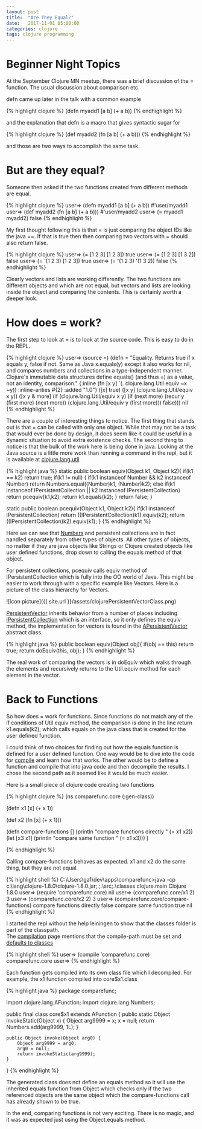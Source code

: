 ```yaml
---
layout: post
title:  "Are They Equal?"
date:   2017-11-01 05:00:00
categories: clojure
tags: clojure programming
---
```


Beginner Night Topics
=====================
At the September Clojure MN meetup, there was a brief discussion of the = function.
The usual discussion about comparison etc.

defn came up later in the talk with a common example 

{% highlight clojure %}
(defn myadd1 [a b]
 (+ a b))
{% endhighlight %}

and the explanation that defn is a macro that gives syntactic sugar for 

{% highlight clojure %}
(def myadd2 (fn [a b] 
  (+ a b)))
{% endhighlight %}

and those are two ways to accomplish the same task.  

But are they equal?
===================

Someone then asked if the two functions created from different methods are equal.

{% highlight clojure %}
user=> (defn myadd1 [a b] (+ a b))
#'user/myadd1
user=> (def myadd2 (fn [a b] (+ a b)))
#'user/myadd2
user=> (= myadd1 myadd2)
false
{% endhighlight %}


My first thought following this is that = is just comparing the object IDs like the java ==.  If that is true then
then comparing two vectors with = should also return false.

{% highlight clojure %}
user=> (= [1 2 3] [1 2 3])
true
user=> (= [1 2 3] [1 3 2])
false
user=> (= '(1 2 3) [1 2 3])
true
user=> (= '(1 2 3) '(1 3 2))
false
{% endhighlight %}

Clearly vectors and lists are working differently.  The two functions are different objects and which are not equal, but vectors
and lists are looking inside the object and comparing the contents.  This is certainly worth a deeper look.

How does = work?
================

The first step to look at = is to look at the source code.  This is easy to do in the REPL.

{% highlight clojure %}
user=> (source =)
(defn =
  "Equality. Returns true if x equals y, false if not. Same as
  Java x.equals(y) except it also works for nil, and compares
  numbers and collections in a type-independent manner.  Clojure's immutable data
  structures define equals() (and thus =) as a value, not an identity,
  comparison."
  {:inline (fn [x y] `(. clojure.lang.Util equiv ~x ~y))
   :inline-arities #{2}
   :added "1.0"}
  ([x] true)
  ([x y] (clojure.lang.Util/equiv x y))
  ([x y & more]
   (if (clojure.lang.Util/equiv x y)
     (if (next more)
       (recur y (first more) (next more))
       (clojure.lang.Util/equiv y (first more)))
     false)))
nil
{% endhighlight %}

There are a couple of interesting things to notice.  The first thing that stands out is that = can be called with 
only one object.  While that may not be a task that would ever be done by design, it does seem like it could be useful 
in a dynamic situation to avoid extra existence checks.  The second thing to notice is that the bulk of the work 
here is being done in java.  Looking at the Java source is a little more work than running a command in the repl, but it
is available at [clojure.lang.util](https://github.com/clojure/clojure/blob/master/src/jvm/clojure/lang/Util.java)

{% highlight java %}
static public boolean equiv(Object k1, Object k2){
	if(k1 == k2)
		return true;
	if(k1 != null)
		{
		if(k1 instanceof Number && k2 instanceof Number)
			return Numbers.equal((Number)k1, (Number)k2);
		else if(k1 instanceof IPersistentCollection || k2 instanceof IPersistentCollection)
			return pcequiv(k1,k2);
		return k1.equals(k2);
		}
	return false;
}

static public boolean pcequiv(Object k1, Object k2){
	if(k1 instanceof IPersistentCollection)
		return ((IPersistentCollection)k1).equiv(k2);
	return ((IPersistentCollection)k2).equiv(k1);
}
{% endhighlight %}

Here we can see that [Numbers](https://docs.oracle.com/javase/8/docs/api/java/lang/Number.html) and 
persistent collections are in fact handled separately from other types of objects.  All other types of objects, no matter if 
they are java objects like Strings or Clojure created objects like user defined functions, drop down to calling the equals 
method of that object.

For persistent collections, pcequiv calls equiv method of IPersistentCollection which is fully into the OO world of
Java.  This might be easier to work through with a specific example like Vectors.  Here is a picture of the 
class hierarchy for Vectors.


![icon picture]({{ site.url }}/assets/clojurePersistentVectorClass.png)

[PersistentVector](https://github.com/clojure/clojure/blob/master/src/jvm/clojure/lang/PersistentVector.java) inherits 
behavior from a number of places 
including [IPersistentCollection](https://github.com/clojure/clojure/blob/master/src/jvm/clojure/lang/IPersistentCollection.java) 
which is an interface, so it only defines the equiv method, the implementation for vectors is found in 
the [APersistentVector](https://github.com/clojure/clojure/blob/master/src/jvm/clojure/lang/APersistentVector.java) abstract 
class.

{% highlight java %}
public boolean equiv(Object obj){
    if(obj == this)
        return true;
	return doEquiv(this, obj);
}
{% endhighlight %}

The real work of comparing the vectors is in doEquiv which walks through the elements and recursively returns to the 
Util.equiv method for each element in the vector.

Back to Functions
=================

So how does = work for functions.  Since functions do not match any of the if conditions of Util equiv method, the comparison
is done in the line
		return k1.equals(k2);
which calls equals on the java class that is created for the user defined function.

I could think of two choices for finding out how the equals function is defined for a user defined function.  One way would be
to dive into the code for [compile](https://clojuredocs.org/clojure.core/compile) and learn how that works.  The other 
would be to define a function and compile that into java code and then decompile the results.  I chose the second path 
as it seemed like it would be much easier.

Here is a small piece of clojure code creating two functions
 
{% highlight clojure %}
(ns comparefunc.core
  (:gen-class))

(defn x1
  [x]
  (+ x 1))

(def x2 (fn [x] (+ x 1)))

(defn compare-functions []
  (println "compare functions directly " (= x1 x2))
  (let [x3 x1]
    (println "compare same function " (= x1 x3)))
)

{% endhighlight %}


Calling compare-functions behaves as expected.  x1 and x2 do the same thing, but they are not equal. 

{% highlight shell %}
C:\Users\ga1\dev\apps\comparefunc>java -cp c:\lang\clojure-1.8.0\clojure-1.8.0.jar;.;.\src;.\classes clojure.main
Clojure 1.8.0
user=> (require 'comparefunc.core)
nil
user=> (comparefunc.core/x1 2)
3
user=> (comparefunc.core/x2 2)
3
user=> (comparefunc.core/compare-functions)
compare functions directly  false
compare same function  true
nil
{% endhighlight %}


I started the repl without the help leiningen to show that the classes folder is part of the classpath.  
The [compilation](https://clojure.org/reference/compilation) page mentions that the compile-path must be set
and [defaults to classes](https://stackoverflow.com/questions/26385333/gen-class-does-not-generate-a-class-file)

{% highlight shell %}
user=> (compile 'comparefunc.core)
comparefunc.core
user=>
{% endhighlight %}

Each function gets compiled into its own class file which I decompiled.  For example, the x1 function 
compiled into core$x1.class 


{% highlight java %}
package comparefunc;

import clojure.lang.AFunction;
import clojure.lang.Numbers;

public final class core$x1 extends AFunction {
	public static Object invokeStatic(Object x) {
		Object arg9999 = x;
		x = null;
		return Numbers.add(arg9999, 1L);
	}

	public Object invoke(Object arg0) {
		Object arg9999 = arg0;
		arg0 = null;
		return invokeStatic(arg9999);
	}
}
{% endhighlight %}

The generated class does not define an equals method so it will use the inherited equals function from Object which checks
only if the two referenced objects are the same object which the compare-functions call has already shown to be true.

In the end, comparing functions is not very exciting.  There is no magic, and it was as expected just using the Object.equals method.
